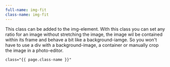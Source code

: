 ```yaml
---
full-name: img-fit
class-name: img-fit
---
```

This class can be added to the img-element. With this class you can set any ratio for an image without stretching the image, the image wil be contained within its frame and behave a bit like a background-iamge. So you won't have to use a div with a background-image, a container or manually crop the image in a photo-editor.

```
class="{{ page.class-name }}"
```